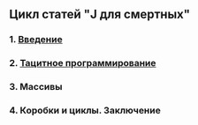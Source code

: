 ﻿## Цикл статей "J для смертных"

### 1. [Введение](j_for_mortals_1.md)

### 2. [Тацитное программирование](j_for_mortals_2.md)

### 3. Массивы

### 4. Коробки и циклы. Заключение

